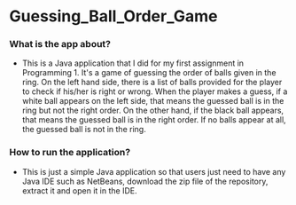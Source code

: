 # Guessing_Ball_Order_Game
### What is the app about?
* This is a Java application that I did for my first assignment in Programming 1. It's a game of guessing the order of balls given in the ring. On the left hand side, there is a list of balls provided for the player to check if his/her is right or wrong. When the player makes a guess, if a white ball appears on the left side, that means the guessed ball is in the ring but not the right order. On the other hand, if the black ball appears, that means the guessed ball is in the right order. If no balls appear at all, the guessed ball is not in the ring.
### How to run the application?
* This is just a simple Java application so that users just need to have any Java IDE such as NetBeans, download the zip file of the repository, extract it and open it in the IDE.
